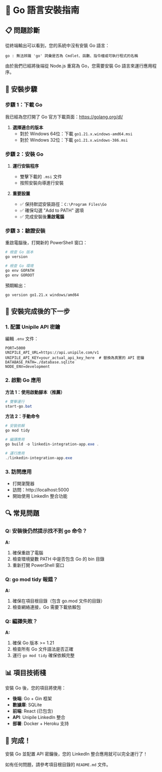# 🚀 Go 語言安裝指南

## 📋 問題診斷

從終端輸出可以看到，您的系統中沒有安裝 Go 語言：
```
go : 無法辨識 'go' 詞彙是否為 Cmdlet、函數、指令檔或可執行程式的名稱
```

由於我們已經將後端從 Node.js 重寫為 Go，您需要安裝 Go 語言來運行應用程序。

## 🔧 安裝步驟

### 步驟 1：下載 Go

我已經為您打開了 Go 官方下載頁面：https://golang.org/dl/

1. **選擇適合的版本**
   - 對於 Windows 64位：下載 `go1.21.x.windows-amd64.msi`
   - 對於 Windows 32位：下載 `go1.21.x.windows-386.msi`

### 步驟 2：安裝 Go

1. **運行安裝程序**
   - 雙擊下載的 `.msi` 文件
   - 按照安裝向導進行安裝

2. **重要設置**
   - ✅ 保持默認安裝路徑：`C:\Program Files\Go`
   - ✅ 確保勾選 "Add to PATH" 選項
   - ✅ 完成安裝後**重啟電腦**

### 步驟 3：驗證安裝

重啟電腦後，打開新的 PowerShell 窗口：

```powershell
# 檢查 Go 版本
go version

# 檢查 Go 環境
go env GOPATH
go env GOROOT
```

預期輸出：
```
go version go1.21.x windows/amd64
```

## 🎯 安裝完成後的下一步

### 1. 配置 Unipile API 密鑰

編輯 `.env` 文件：
```env
PORT=5000
UNIPILE_API_URL=https://api.unipile.com/v1
UNIPILE_API_KEY=your_actual_api_key_here  # 替換為真實的 API 密鑰
DATABASE_PATH=./database.sqlite
NODE_ENV=development
```

### 2. 啟動 Go 應用

**方法 1：使用啟動腳本（推薦）**
```powershell
# 雙擊運行
start-go.bat
```

**方法 2：手動命令**
```powershell
# 安裝依賴
go mod tidy

# 編譯應用
go build -o linkedin-integration-app.exe .

# 運行應用
./linkedin-integration-app.exe
```

### 3. 訪問應用

- 打開瀏覽器
- 訪問：http://localhost:5000
- 開始使用 LinkedIn 整合功能

## 🔍 常見問題

### Q: 安裝後仍然提示找不到 go 命令？
**A:** 
1. 確保重啟了電腦
2. 檢查環境變數 PATH 中是否包含 Go 的 bin 目錄
3. 重新打開 PowerShell 窗口

### Q: go mod tidy 報錯？
**A:** 
1. 確保在項目根目錄（包含 go.mod 文件的目錄）
2. 檢查網絡連接，Go 需要下載依賴包

### Q: 編譯失敗？
**A:** 
1. 確保 Go 版本 >= 1.21
2. 檢查所有 Go 文件語法是否正確
3. 運行 `go mod tidy` 確保依賴完整

## 📊 項目技術棧

安裝 Go 後，您的項目將使用：

- **後端**: Go + Gin 框架
- **數據庫**: SQLite
- **前端**: React (已包含)
- **API**: Unipile LinkedIn 整合
- **部署**: Docker + Heroku 支持

## 🎉 完成！

安裝 Go 並配置 API 密鑰後，您的 LinkedIn 整合應用就可以完全運行了！

如有任何問題，請參考項目根目錄的 `README.md` 文件。